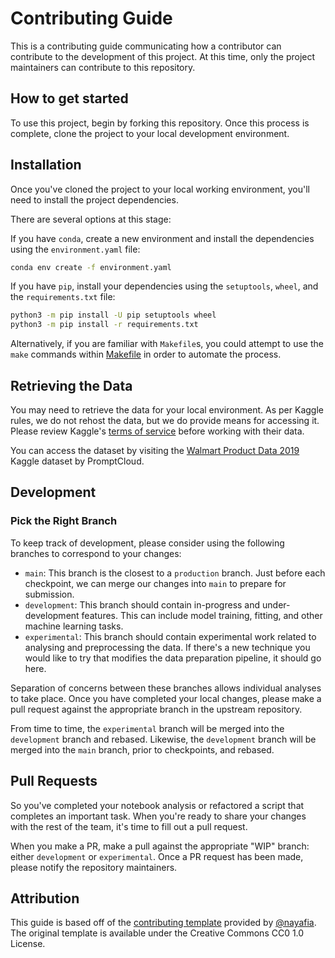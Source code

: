 # Contributing Guide

This is a contributing guide communicating how a contributor can contribute to the development of this project. At this time, only the project maintainers can contribute to this repository.

## How to get started

To use this project, begin by forking this repository. Once this process is complete, clone the project to your local development environment.

## Installation

Once you've cloned the project to your local working environment, you'll need to install the project dependencies.

There are several options at this stage:

If you have `conda`, create a new environment and install the dependencies using the `environment.yaml` file:

```bash
conda env create -f environment.yaml
```

If you have `pip`, install your dependencies using the `setuptools`, `wheel`, and the `requirements.txt` file:

```bash
python3 -m pip install -U pip setuptools wheel
python3 -m pip install -r requirements.txt
```

Alternatively, if you are familiar with `Makefile`s, you could attempt to use the `make` commands within [Makefile](Makefile) in order to automate the process.

## Retrieving the Data

You may need to retrieve the data for your local environment. As per Kaggle rules, we do not rehost the data, but we do provide means for accessing it.  Please review Kaggle's [terms of service](https://www.kaggle.com/terms) before working with their data.

You can access the dataset by visiting the [Walmart Product Data 2019](https://www.kaggle.com/promptcloud/walmart-product-data-2019) Kaggle dataset by PromptCloud.

## Development

### Pick the Right Branch

To keep track of development, please consider using the following branches to correspond to your changes:

- `main`: This branch is the closest to a `production` branch. Just before each checkpoint, we can merge our changes into `main` to prepare for submission.
- `development`: This branch should contain in-progress and under-development features. This can include model training, fitting, and other machine learning tasks.
- `experimental`: This branch should contain experimental work related to analysing and preprocessing the data. If there's a new technique you would like to try that modifies the data preparation pipeline, it should go here.

Separation of concerns between these branches allows individual analyses to take place. Once you have completed your local changes, please make a pull request against the appropriate branch in the upstream repository.

From time to time, the `experimental` branch will be merged into the `development` branch and rebased. Likewise, the `development` branch will be merged into the `main` branch, prior to checkpoints, and rebased.

## Pull Requests

So you've completed your notebook analysis or refactored a script that completes an important task. When you're ready to share your changes with the rest of the team, it's time to fill out a pull request.

When you make a PR, make a pull against the appropriate "WIP" branch: either `development` or `experimental`. Once a PR request has been made, please notify the repository maintainers.

## Attribution

This guide is based off of the [contributing template](https://github.com/nayafia/contributing-template) provided by [@nayafia](https://github.com/nayafia). The original template is available under the Creative Commons CC0 1.0 License.
